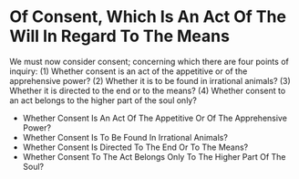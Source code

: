 # Of Consent, Which Is An Act Of The Will In Regard To The Means

We must now consider consent; concerning which there are four points of inquiry:
(1) Whether consent is an act of the appetitive or of the apprehensive power?
(2) Whether it is to be found in irrational animals?
(3) Whether it is directed to the end or to the means?
(4) Whether consent to an act belongs to the higher part of the soul only?

* Whether Consent Is An Act Of The Appetitive Or Of The Apprehensive Power?
* Whether Consent Is To Be Found In Irrational Animals?
* Whether Consent Is Directed To The End Or To The Means?
* Whether Consent To The Act Belongs Only To The Higher Part Of The Soul?